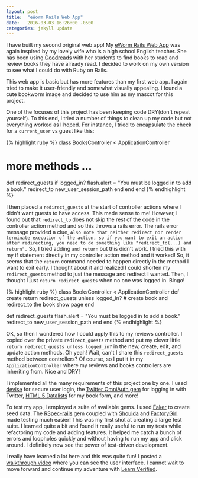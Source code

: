 ```yaml
---
layout: post
title:  "eWorm Rails Web App"
date:   2016-03-03 16:26:00 -0500
categories: jekyll update
---
```


I have built my second original web app! My [eWorm Rails Web App][eworm] was again inspired by my lovely wife who is a high school English teacher. She has been using [Goodreads][goodreads] with her students to find books to read and review books they have already read. I decided to work on my own version to see what I could do with Ruby on Rails.

This web app is basic but has more features than my first web app. I again tried to make it user-friendly and somewhat visually appealing. I found a cute bookworm image and decided to use him as my mascot for this project.

One of the focuses of this project has been keeping code DRY(don't repeat yourself). To this end, I tried a number of things to clean up my code but not everything worked as I hoped. For instance, I tried to encapsulate the check for a `current_user` vs guest like this:

{% highlight ruby %}
class BooksController < ApplicationController
  # more methods ...
  def redirect_guests
    if logged_in?
      flash.alert = "You must be logged in to add a book."
      redirect_to new_user_session_path
    end
  end
end
{% endhighlight %}

I then placed a `redirect_guests` at the start of controller actions where I didn't want guests to have access. This made sense to me! However, I found out that `redirect_to` does not skip the rest of the code in the controller action method and so this throws a rails error. The rails error message provided a clue, `Also note that neither redirect nor render terminate execution of the action, so if you want to exit an action after redirecting, you need to do something like "redirect_to(...) and return".` So, I tried adding `and return` but this didn't work. I tried this with my if statement directly in my controller action method and it worked! So, it seems that the `return` command needed to happen directly in the method I want to exit early. I thought about it and realized I could shorten my `redirect_guests` method to just the message and redirect I wanted. Then, I thought I just `return redirect_guests` when no one was logged in. Bingo!

{% highlight ruby %}
class BooksController < ApplicationController
  def create
    return redirect_guests unless logged_in?
    # create book and redirect_to the book show page
  end

  def redirect_guests
    flash.alert = "You must be logged in to add a book."
    redirect_to new_user_session_path
  end
end
{% endhighlight %}

OK, so then I wondered how I could apply this to my reviews controller. I copied over the private `redirect_guests` method and put my clever little `return redirect_guests unless logged_in?` in the new, create, edit, and update action methods. Oh yeah! Wait, can't I share this `redirect_guests` method between controllers? Of course, so I put it in my `ApplicationController` where my reviews and books controllers are inheriting from. Nice and DRY!

I implemented all the many requirements of this project one by one. I used [devise][devise-git] for secure user login, the [Twitter OmniAuth gem][omniauth-twitter] for logging in with Twitter, [HTML 5 Datalists][html5-datalist] for my book form, and more!

To test my app, I employed a suite of available gems. I used [Faker][faker] to create seed data. The [RSpec-rails][rspec-rails] gem coupled with [Shoulda][shoulda] and [FactoryGirl][factorygirl] made testing much easier! This was my first shot at creating a large test suite. I learned quite a bit and found it really useful to run my tests while refactoring my code and adding features. It helped me catch a bunch of errors and loopholes quickly and without having to run my app and click around. I definitely now see the power of test-driven development.

I really have learned a lot here and this was quite fun! I posted a [walkthrough video][walkthrough] where you can see the user interface. I cannot wait to move forward and continue my adventure with [Learn Verified][learn-verified].


[eworm]: https://github.com/HarlemSquirrel/eworm
[goodreads]: http://www.goodreads.com/
[devise-git]: https://github.com/plataformatec/devise
[faker]: https://github.com/stympy/faker
[omniauth-twitter]: https://github.com/arunagw/omniauth-twitter
[html5-datalist]: http://www.w3schools.com/tags/tag_datalist.asp
[factorygirl]: https://github.com/thoughtbot/factory_girl
[rspec-rails]: https://github.com/rspec/rspec-rails
[shoulda]: https://github.com/thoughtbot/shoulda
[walkthrough]: https://www.youtube.com/watch?v=SvQSrmWojds
[learn-verified]: https://learn.co/verified
